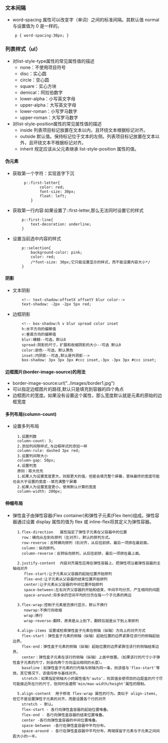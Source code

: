 ### 文本间隔
 -  word-spacing 属性可以改变字（单词）之间的标准间隔。其默认值 normal 与设置值为 0 是一样的。
     ```
      p { word-spacing:30px; }
     ```
### 列表样式（ul）
 - 对list-style-type属性的常见属性值的描述
      + none：不使用项目符号
      + disc：实心圆
      + circle：空心圆
      + square：实心方块
      + demical：阿拉伯数字 
      + lower-alpha：小写英文字母 
      + upper-alpha：大写英文字母 
      + lower-roman：小写罗马数字 
      + upper-roman：大写罗马数字
 - 对list-style-position属性的常见属性值的描述
     + inside	列表项目标记放置在文本以内，且环绕文本根据标记对齐。
     + outside	默认值。保持标记位于文本的左侧。列表项目标记放置在文本以外，且环绕文本不根据标记对齐。
     + inherit	规定应该从父元素继承 list-style-position 属性的值。
#### 伪元素
  - 获取第一个字符：实现首字下沉
    ```
         p::first-letter{
                color: red;
                font-size: 30px;
                float: left;
            }
    ```
  - 获取第一行内容:如果设置了::first-letter,那么无法同时设置它的样式
    ```
        p::first-line{
            text-decoration: underline;
        }
    ```
  - 设置当前选中内容的样式
    ```
        p::selection{
            background-color: pink;
            color: red;
            /*font-size: 30px;它只能设置显示的样式，而不能设置内容大小*/
        }
    ```
#### 阴影
  - 文本阴影
     ```
         <!-- text-shadow:offsetX offsetY blur color-->
         text-shadow: -2px -2px 5px red;
    ```
  - 边框阴影
    ```
        <!-- box-shadow:h v blur spread color inset
        h:水平方向的偏移值
        v:垂直方向的偏移值
        blur:模糊--可选，默认0
        spread:阴影的尺寸，扩展和收缩阴影的大小--可选 默认0
        color:颜色--可选，默认黑色
        inset:内阴影--可选,默认是外阴影-->
        box-shadow: 3px 3px 3px #ccc inset,-3px -3px 3px #ccc inset;     
    ```
#### 边框图片(border-image-source)的用法
   - border-image-source:url("../images/border1.jpg")
   - 可以指定边框图片的路径,默认只是填充到容器的四个角点
   - 边框图片的宽度。如果没有设置这个属性，那么宽度默认就是元素的原始的边框宽度
#### 多列布局(column-count)
   - 设置多列布局
     ```
       1.设置列数
       column-count: 3;
       2.添加列间隙样式,与边框样式的添加一样
       column-rule: dashed 3px red;
       3.设置列间隙大小
       column-gap: 50px;
       4.设置列宽
       原则：取大优先
       1.如果人为设置宽度更大，则取更大的值，但是会填充整个屏幕，意味最终的宽度可能也会大于设置的宽度--填充满整个屏幕
       2.如果人为设置宽度更小，使用默认计算的宽度
       column-width: 200px;       
      ```
#### 伸缩布局
   - 弹性盒子由弹性容器(Flex container)和弹性子元素(Flex item)组成。弹性容器通过设置 display 属性的值为 flex 或 inline-flex将其定义为弹性容器。
     ```
       1.flex-direction   属性指定了弹性子元素在父容器中的位置
         row：横向从左到右排列（左对齐），默认的排列方式。
         row-reverse：反转横向排列（右对齐，从后往前排，最后一项排在最前面。
         column：纵向排列。
         column-reverse：反转纵向排列，从后往前排，最后一项排在最上面。
         
       2.justify-content  内容对齐属性应用在弹性容器上，把弹性项沿着弹性容器的主轴线对齐
          flex-start:让子元素从父容器的起始位置开始排列
          flex-end:让子元素从父容器的结束位置开始排列
          center:让子元素从父容器的中间位置开始排列
          space-between:左右对齐父容器的开始和结束，中间平均分页，产生相同的间距
          space-around:将多余的空间平均的分页在每一个子元素的两边
          
       3.flex-wrap:控制子元素是否换行显示，默认不换行
          nowrap:不换行则收缩
          wrap:换行
          wrap-reverse:翻转，原来是从上到下，翻转后就是从下到上来排列
          
       4.align-items 设置或检索弹性盒子元素在侧轴（纵轴）方向上的对齐方式
         flex-start：弹性盒子元素的侧轴（纵轴）起始位置的边界紧靠住该行的侧轴起始边界。
         flex-end：弹性盒子元素的侧轴（纵轴）起始位置的边界紧靠住该行的侧轴结束边界。
         center：弹性盒子元素在该行的侧轴（纵轴）上居中放置。（如果该行的尺寸小于弹性盒子元素的尺寸，则会向两个方向溢出相同的长度）。
         baseline：如弹性盒子元素的行内轴与侧轴为同一条，则该值与'flex-start'等效。其它情况下，该值将参与基线对齐。
         stretch：如果指定侧轴大小的属性值为'auto'，则其值会使项目的边距盒的尺寸尽可能接近所在行的尺寸，但同时会遵照'min/max-width/height'属性的限制。
         
       5.align-content  用于修改 flex-wrap 属性的行为。类似于 align-items, 但它不是设置弹性子元素的对齐，而是设置各个行的对齐
         stretch - 默认。
         flex-start - 各行向弹性盒容器的起始位置堆叠。
         flex-end - 各行向弹性盒容器的结束位置堆叠。
         center -各行向弹性盒容器的中间位置堆叠。
         space-between -各行在弹性盒容器中平均分布。
         space-around - 各行在弹性盒容器中平均分布，两端保留子元素与子元素之间间距大小的一半。
      ```


